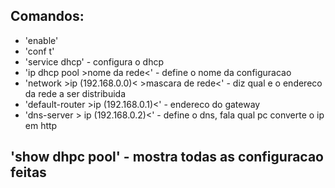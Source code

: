 ## Comandos:
* 'enable'
* 'conf t'
* 'service dhcp' - configura o dhcp
* 'ip dhcp pool >nome da rede<' - define o nome da configuracao
* 'network >ip (192.168.0.0)< >mascara de rede<' - diz qual e o endereco da rede a ser distribuida
* 'default-router >ip (192.168.0.1)<' - endereco do gateway
* 'dns-server > ip (192.168.0.2)<' - define o dns, fala qual pc converte o ip em http

## 'show dhpc pool' - mostra todas as configuracao feitas 